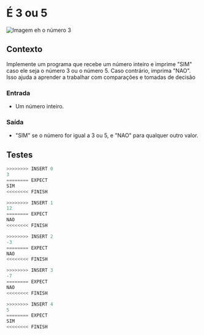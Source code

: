# É 3 ou 5

![Imagem eh o número 3](cover.jpg)

## Contexto

Implemente um programa que recebe um número inteiro e imprime "SIM" caso ele seja o número 3 ou o número 5. Caso contrário, imprima "NAO". Isso ajuda a aprender a trabalhar com comparações e tomadas de decisão

### Entrada

- Um número inteiro.

### Saída

- "SIM" se o número for igual a 3 ou 5, e "NAO" para qualquer outro valor.

## Testes

```py
>>>>>>>> INSERT 0
3
======== EXPECT
SIM
<<<<<<<< FINISH
```

```py
>>>>>>>> INSERT 1
12
======== EXPECT
NAO
<<<<<<<< FINISH
```

```py
>>>>>>>> INSERT 2
-3
======== EXPECT
NAO
<<<<<<<< FINISH
```

```py
>>>>>>>> INSERT 3
-7
======== EXPECT
NAO
<<<<<<<< FINISH
```

```py
>>>>>>>> INSERT 4
5
======== EXPECT
SIM
<<<<<<<< FINISH
```
